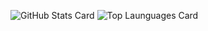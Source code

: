 ![GitHub Stats Card](https://github-readme-stats.vercel.app/api?username=wizlite)
![Top Launguages Card](https://github-readme-stats.vercel.app/api/top-langs/?username=wizlite)